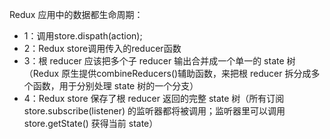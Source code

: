 Redux 应用中的数据都生命周期：

* 1：调用store.dispath(action);
* 2：Redux store调用传入的reducer函数
* 3：根 reducer 应该把多个子 reducer 输出合并成一个单一的 state 树（Redux 原生提供combineReducers()辅助函数，来把根 reducer 拆分成多个函数，用于分别处理 state 树的一个分支）
* 4：Redux store 保存了根 reducer 返回的完整 state 树（所有订阅 store.subscribe(listener) 的监听器都将被调用；监听器里可以调用 store.getState() 获得当前 state）
